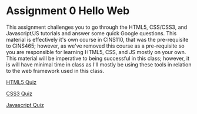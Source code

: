 # Assignment 0 Hello Web

This assignment challenges you to go through the HTML5, CSS/CSS3, and Javascript/JS tutorials and answer some quick Google questions. This material is effectively it's own course in CINS110, that was the pre-requisite to CINS465; however, as we've removed this course as a pre-requisite so you are responsible for learning HTML5, CSS, and JS mostly on your own. This material will be imperative to being successful in this class; however, it is will have minimal time in class as I'll mostly be using these tools in relation to the web framework used in this class.

[HTML5 Quiz](https://goo.gl/forms/AGb4exN5NgxiGxnQ2 "HTML5 Quiz")

[CSS3 Quiz](https://goo.gl/forms/QpDWhGNldxlbS9Nj1 "CSS3 Quiz")

[Javascript Quiz](https://goo.gl/forms/uLB0H0fpTh7unWf32 "JS Quiz")
